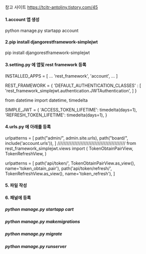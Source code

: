 참고 사이트
https://tcitr-antoliny.tistory.com/45

#### 1.account 앱 생성

python manage.py startapp account

#### 2.pip install djangorestframework-simplejwt

pip install djangorestframework-simplejwt

#### 3.setting.py 에 앱및 rest framework 등록

INSTALLED_APPS = [
...
'rest_framework',
'account',
...
]

REST_FRAMEWORK = {
'DEFAULT_AUTHENTICATION_CLASSES' : [
'rest_framework_simplejwt.authentication.JWTAuthentication',
]
}

from datetime import datetime, timedelta

SIMPLE_JWT = {
'ACCESS_TOKEN_LIFETIME': timedelta(days=1),
'REFRESH_TOKEN_LIFETIME': timedelta(days=1),
}

#### 4.urls.py 에 아래를 등록

urlpatterns = [
path("admin/", admin.site.urls),
path("board/", include('account.urls')),
]
////////////////////////////////////////////
from rest_framework_simplejwt.views import (
TokenObtainPairView,
TokenRefreshView,
)

urlpatterns = [
path('api/token/', TokenObtainPairView.as_view(), name='token_obtain_pair'),
path('api/token/refresh/', TokenRefreshView.as_view(), name='token_refresh'),
]

#### 5. 파일 작성

#### 6. 패널에 등록

##### python manage.py startapp cart

##### python manage.py makemigrations

##### python manage.py migrate

##### python manage.py runserver
